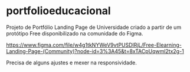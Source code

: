 # portfolioeducacional
Projeto de Portfólio Landing Page de Universidade criado a partir de um protótipo Free disponibilizado na comunidade do Figma.

https://www.figma.com/file/w4g1tkNYWeV9vtPUSDIRjL/Free-Elearning-Landing-Page-(Community)?node-id=3%3A45&t=8xTACpUqwml2tx2g-1

Precisa de alguns ajustes e mexer na responsividade.

